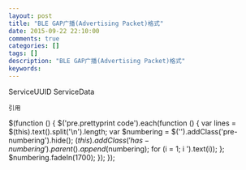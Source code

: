 ```yaml
---
layout: post
title: "BLE GAP广播(Advertising Packet)格式"
date: 2015-09-22 22:10:00 
comments: true
categories: []
tags: []
description: "BLE GAP广播(Advertising Packet)格式"
keywords: 
---
```



 
  
   
  
  
   
    
   
  
  ServiceUUID
  ServiceData
  
   
    
     
    
   
  
  
   
    引用
   
  
 
 
  $(function () {
                $('pre.prettyprint code').each(function () {
                    var lines = $(this).text().split('\n').length;
                    var $numbering = $('').addClass('pre-numbering').hide();
                    $(this).addClass('has-numbering').parent().append($numbering);
                    for (i = 1; i ').text(i));
                    };
                    $numbering.fadeIn(1700);
                });
            });
 


